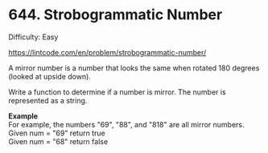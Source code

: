 # 644. Strobogrammatic Number

Difficulty: Easy

https://lintcode.com/en/problem/strobogrammatic-number/

A mirror number is a number that looks the same when rotated 180 degrees (looked at upside down).

Write a function to determine if a number is mirror. The number is represented as a string.

**Example**  
For example, the numbers "69", "88", and "818" are all mirror numbers.  
Given num = "69" return true  
Given num = "68" return false
